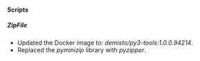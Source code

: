 
#### Scripts

##### ZipFile
- Updated the Docker image to: *demisto/py3-tools:1.0.0.94214*.
- Replaced the *pyminizip* library with *pyzipper*.